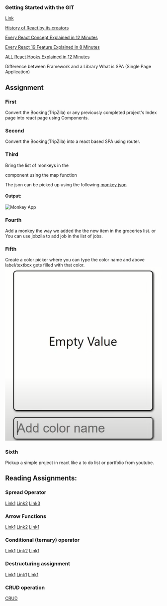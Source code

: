 ### Getting Started with the GIT
[Link](https://www.freecodecamp.org/news/practical-git-and-git-workflows/)

[History of React by its creators](https://www.youtube.com/watch?v=8pDqJVdNa44&t=5s)

[Every React Concept Explained in 12 Minutes](https://www.youtube.com/watch?v=wIyHSOugGGw&t=315s)

[Every React 19 Feature Explained in 8 Minutes](https://www.youtube.com/watch?v=2NPIYnY3ilo)

[ALL React Hooks Explained in 12 Minutes](https://www.youtube.com/watch?v=LOH1l-MP_9k)

Difference between Framework and a Library
What is SPA (Single Page Application)


## Assignment 

### First
Convert the Booking(TripZila) or any previously completed project's Index page into react page using Components. 
### Second
Convert the Booking(TripZila) into a react based SPA using router.
### Third
Bring the list of monkeys in the <Main/> component using the map function

The json can be picked up using the following [monkey json](https://raw.githubusercontent.com/jamesmontemagno/app-monkeys/master/MonkeysApp/monkeydata.json)
#### Output: 
![Monkey App]()

### Fourth

Add a monkey the way we added the the new item in the groceries list.
or
You can use jobzila to add job in the list of jobs.

### Fifth
Create a color picker where you can type the color name and above label/textbox gets filled with that color. 
![Color Selector](Assets/challange.png)

### Sixth
Pickup a simple project in react like a to do list or portfolio from youtube.


## Reading Assignments:

### Spread Operator
[Link1](https://www.freecodecamp.org/news/javascript-spread-and-rest-operators/)
[Link2](https://www.w3schools.com/react/react_es6_spread.asp)
[Link3](https://developer.mozilla.org/en-US/docs/Web/JavaScript/Reference/Operators/Spread_syntax)

### Arrow Functions
[Link1](https://developer.mozilla.org/en-US/docs/Web/JavaScript/Reference/Functions/Arrow_functions
)
[Link2](https://www.w3schools.com/js/js_arrow_function.asp)
[Link1](https://www.freecodecamp.org/news/javascript-arrow-functions-in-depth/)

###  Conditional (ternary) operator   
[Link1](https://developer.mozilla.org/en-US/docs/Web/JavaScript/Reference/Operators/Conditional_operator)
[Link2](https://www.w3schools.com/react/react_es6_ternary.asp)
[Link1](https://www.freecodecamp.org/news/the-ternary-operator-in-javascript/)

### Destructuring assignment
[Link1](https://developer.mozilla.org/en-US/docs/Web/JavaScript/Reference/Operators/Destructuring_assignment)
[Link1](https://www.w3schools.com/react/react_es6_destructuring.asp)
[Link1](https://www.freecodecamp.org/news/array-vs-object-destructuring-in-javascript/)

### CRUD operation 
[CRUD](https://www.freecodecamp.org/news/crud-operations-explained/)
